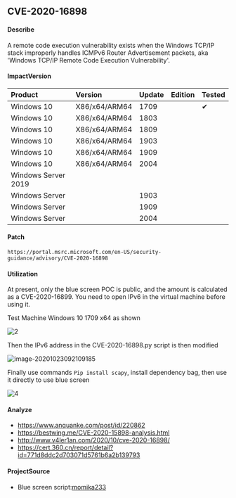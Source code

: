 ## CVE-2020-16898

#### Describe

A remote code execution vulnerability exists when the Windows TCP/IP stack improperly handles ICMPv6 Router Advertisement packets, aka 'Windows TCP/IP Remote Code Execution Vulnerability'.


#### ImpactVersion

| Product             | Version       | Update | Edition | Tested             |
| :------------------ | :------------ | ------ | ------- | ------------------ |
| Windows 10          | X86/x64/ARM64 | 1709   |         | &#10004; |
| Windows 10          | X86/x64/ARM64 | 1803   |         |                    |
| Windows 10          | X86/x64/ARM64 | 1809   |         |                    |
| Windows 10          | X86/x64/ARM64 | 1903   |         |                    |
| Windows 10          | X86/x64/ARM64 | 1909   |         |                    |
| Windows 10          | X86/x64/ARM64 | 2004   |         |                    |
| Windows Server 2019 |               |        |         |                    |
| Windows Server      |               | 1903   |         |                    |
| Windows Server      |               | 1909   |         |                    |
| Windows Server      |               | 2004   |         |                    |

#### Patch

```
https://portal.msrc.microsoft.com/en-US/security-guidance/advisory/CVE-2020-16898
```

#### Utilization

At present, only the blue screen POC is public, and the amount is calculated as a CVE-2020-16899. You need to open IPv6 in the virtual machine before using it.

Test Machine Windows 10 1709 x64 as shown

![2](https://raw.github.com/Ascotbe/Image/master/Kernelhub/CVE-2020-16898_ipv6_open.png)

Then the IPv6 address in the CVE-2020-16898.py script is then modified

![image-20201023092109185](https://raw.github.com/Ascotbe/Image/master/Kernelhub/CVE-2020-16898_py.png)

Finally use commands `Pip install scapy`, install dependency bag, then use it directly to use blue screen

![4](https://raw.github.com/Ascotbe/Image/master/Kernelhub/CVE-2020-16898_win_10_1709.gif)

#### Analyze
- https://www.anquanke.com/post/id/220862
- https://bestwing.me/CVE-2020-15898-analysis.html
- http://www.v4ler1an.com/2020/10/cve-2020-16898/
- https://cert.360.cn/report/detail?id=771d8ddc2d703071d5761b6a2b139793

#### ProjectSource

- Blue screen script:[momika233](https://github.com/momika233/CVE-2020-16898-exp)

